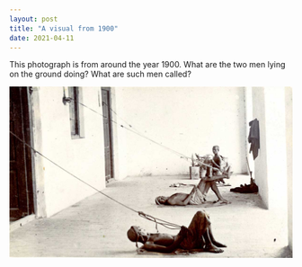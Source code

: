 ```yaml
---
layout: post
title: "A visual from 1900"
date: 2021-04-11
---
```


This photograph is from around the year 1900. What are the two men lying on the ground doing? What are such men called?

<p align="center">
  <img width="550"  src="/assets/1900pic.jpg">
</p>
